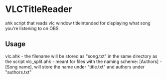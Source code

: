 # VLCTitleReader
ahk script that reads vlc window titleintended for displaying what song you're listening to on OBS 
## Usage
vlc.ahk - the filename will be stored as "song.txt" in the same directory as the script
vlc_split.ahk - meant for files with the naming scheme: [Authors] - [Song name], will store the name under "title.txt" and authors under "authors.txt"

